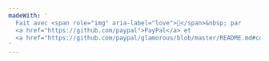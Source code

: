```yaml
---
madeWith: '
  Fait avec <span role="img" aria-label="love">💙</span>&nbsp; par
  <a href="https://github.com/paypal">PayPal</a> et
  <a href="https://github.com/paypal/glamorous/blob/master/README.md#contributors">les contributeurs</a>.
'
---
```

